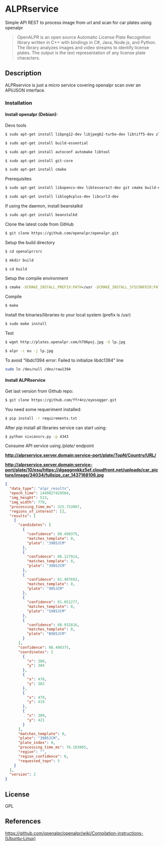 # ALPRservice

Simple API REST to process image from url and scan for car plates using openalpr

> OpenALPR is an open source Automatic License Plate Recognition library written in C++ with bindings in C#, Java, Node.js, and Python. The library analyzes images and video streams to identify license plates. The output is the text representation of any license plate characters.

## Description

ALPRservice is just a micro service covering openalpr scan over an API/JSON interface.

### Installation

#### Install openalpr (Debian):

Devs tools

```sh
$ sudo apt-get install libpng12-dev libjpeg62-turbo-dev libtiff5-dev zlib1g-dev

$ sudo apt-get install build-essential

$ sudo apt-get install autoconf automake libtool

$ sudo apt-get install git-core

$ sudo apt-get install cmake
```

Prerequisites

```sh
$ sudo apt-get install libopencv-dev libtesseract-dev git cmake build-essential libleptonica-dev

$ sudo apt-get install liblog4cplus-dev libcurl3-dev
```

If using the daemon, install beanstalkd

```sh
$ sudo apt-get install beanstalkd
```

Clone the latest code from GitHub

```sh
$ git clone https://github.com/openalpr/openalpr.git
```

Setup the build directory

```sh
$ cd openalpr/src

$ mkdir build

$ cd build
```

Setup the compile environment

```sh
$ cmake -DCMAKE_INSTALL_PREFIX:PATH=/usr -DCMAKE_INSTALL_SYSCONFDIR:PATH=/etc ..
```

Compile

```sh
$ make
```

Install the binaries/libraries to your local system (prefix is /usr)

```sh
$ sudo make install
```

Test

```sh
$ wget http://plates.openalpr.com/h786poj.jpg -O lp.jpg

$ alpr -c eu -j lp.jpg
```

To avoid “libdc1394 error: Failed to initialize libdc1394” line

```sh
sudo ln /dev/null /dev/raw1394
```

#### Install ALPRservice

Get last version from Github repo:

```sh
$ git clone https://github.com/ffr4nz/eyesegger.git
```

You need some requeriment installed:

```sh
$ pip install -r requirements.txt
```

After pip install all libraries service can start using:

```sh
$ python sixcansrv.py -p 4343
```
Consume API service using */plate/* endpoint

**http://alprservice.server.domain:service-port/plate/TopN/Country/URL/**

**http://alprservice.server.domain:service-port/plate/10/esu/https://dgaqgnnkkz5ef.cloudfront.net/uploads/car_picture/image/34034/fullsize_car_1437168106.jpg**
```json
{
  "data_type": "alpr_results", 
  "epoch_time": 1449827429584, 
  "img_height": 513, 
  "img_width": 770, 
  "processing_time_ms": 325.753967, 
  "regions_of_interest": [], 
  "results": [
    {
      "candidates": [
        {
          "confidence": 88.498375, 
          "matches_template": 0, 
          "plate": "3985JCM"
        }, 
        {
          "confidence": 86.127914, 
          "matches_template": 0, 
          "plate": "398SJCM"
        }, 
        {
          "confidence": 81.407692, 
          "matches_template": 0, 
          "plate": "985JCM"
        }, 
        {
          "confidence": 81.051277, 
          "matches_template": 0, 
          "plate": "S985JCM"
        }, 
        {
          "confidence": 80.932816, 
          "matches_template": 0, 
          "plate": "B985JCM"
        }
      ], 
      "confidence": 88.498375, 
      "coordinates": [
        {
          "x": 308, 
          "y": 384
        }, 
        {
          "x": 478, 
          "y": 382
        }, 
        {
          "x": 479, 
          "y": 419
        }, 
        {
          "x": 309, 
          "y": 421
        }
      ], 
      "matches_template": 0, 
      "plate": "3985JCM", 
      "plate_index": 0, 
      "processing_time_ms": 76.103065, 
      "region": "", 
      "region_confidence": 0, 
      "requested_topn": 5
    }
  ], 
  "version": 2
}
```

License
----

GPL

References
----

https://github.com/openalpr/openalpr/wiki/Compilation-instructions-(Ubuntu-Linux)
